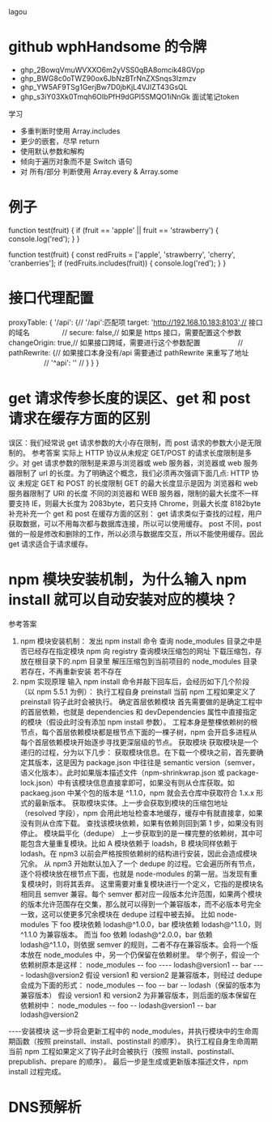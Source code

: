 lagou

# github wphHandsome 的令牌 
* 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
* 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
* 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
* 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  面试笔记token


学习

- 多重判断时使用 Array.includes
- 更少的嵌套，尽早 return
- 使用默认参数和解构
- 倾向于遍历对象而不是 Switch 语句
- 对 所有/部分 判断使用 Array.every & Array.some

# 例子

function test(fruit) {
if (fruit == 'apple' || fruit == 'strawberry') {
console.log('red');
}
}

function test(fruit) {
const redFruits = ['apple', 'strawberry', 'cherry', 'cranberries'];
if (redFruits.includes(fruit)) {
console.log('red');
}
}

# 接口代理配置

proxyTable: {
'/api': {// '/api':匹配项
target: 'http://192.168.10.183:8103',// 接口的域名
　　　　 // secure: false,// 如果是 https 接口，需要配置这个参数
changeOrigin: true,// 如果接口跨域，需要进行这个参数配置
　　　　　// pathRewrite: {// 如果接口本身没有/api 需要通过 pathRewrite 来重写了地址
　　　　　// '^api': ''
// }
}
}

# get 请求传参长度的误区、get 和 post 请求在缓存方面的区别

误区：我们经常说 get 请求参数的大小存在限制，而 post 请求的参数大小是无限制的。
参考答案
实际上 HTTP 协议从未规定 GET/POST 的请求长度限制是多少。对 get 请求参数的限制是来源与浏览器或 web 服务器，浏览器或 web 服务器限制了 url 的长度。为了明确这个概念，我们必须再次强调下面几点:
HTTP 协议 未规定 GET 和 POST 的长度限制
GET 的最大长度显示是因为 浏览器和 web 服务器限制了 URI 的长度
不同的浏览器和 WEB 服务器，限制的最大长度不一样
要支持 IE，则最大长度为 2083byte，若只支持 Chrome，则最大长度 8182byte
补充补充一个 get 和 post 在缓存方面的区别：
get 请求类似于查找的过程，用户获取数据，可以不用每次都与数据库连接，所以可以使用缓存。
post 不同，post 做的一般是修改和删除的工作，所以必须与数据库交互，所以不能使用缓存。因此 get 请求适合于请求缓存。

# npm 模块安装机制，为什么输入 npm install 就可以自动安装对应的模块？

参考答案

1. npm 模块安装机制：
   发出 npm install 命令
   查询 node_modules 目录之中是否已经存在指定模块
   npm 向 registry 查询模块压缩包的网址
   下载压缩包，存放在根目录下的.npm 目录里
   解压压缩包到当前项目的 node_modules 目录
   若存在，不再重新安装
   若不存在
2. npm 实现原理
   输入 npm install 命令并敲下回车后，会经历如下几个阶段（以 npm 5.5.1 为例）：
   执行工程自身 preinstall
   当前 npm 工程如果定义了 preinstall 钩子此时会被执行。
   确定首层依赖模块
   首先需要做的是确定工程中的首层依赖，也就是 dependencies 和 devDependencies 属性中直接指定的模块（假设此时没有添加 npm install 参数）。
   工程本身是整棵依赖树的根节点，每个首层依赖模块都是根节点下面的一棵子树，npm 会开启多进程从每个首层依赖模块开始逐步寻找更深层级的节点。
   获取模块
   获取模块是一个递归的过程，分为以下几步：
   获取模块信息。在下载一个模块之前，首先要确定其版本，这是因为 package.json 中往往是 semantic version（semver，语义化版本）。此时如果版本描述文件（npm-shrinkwrap.json 或 package-lock.json）中有该模块信息直接拿即可，如果没有则从仓库获取。如 packaeg.json 中某个包的版本是 ^1.1.0，npm 就会去仓库中获取符合 1.x.x 形式的最新版本。
   获取模块实体。上一步会获取到模块的压缩包地址（resolved 字段），npm 会用此地址检查本地缓存，缓存中有就直接拿，如果没有则从仓库下载。
   查找该模块依赖，如果有依赖则回到第 1 步，如果没有则停止。
   模块扁平化（dedupe）
   上一步获取到的是一棵完整的依赖树，其中可能包含大量重复模块。比如 A 模块依赖于 loadsh，B 模块同样依赖于 lodash。在 npm3 以前会严格按照依赖树的结构进行安装，因此会造成模块冗余。
   从 npm3 开始默认加入了一个 dedupe 的过程。它会遍历所有节点，逐个将模块放在根节点下面，也就是 node-modules 的第一层。当发现有重复模块时，则将其丢弃。
   这里需要对重复模块进行一个定义，它指的是模块名相同且 semver 兼容。每个 semver 都对应一段版本允许范围，如果两个模块的版本允许范围存在交集，那么就可以得到一个兼容版本，而不必版本号完全一致，这可以使更多冗余模块在 dedupe 过程中被去掉。
   比如 node-modules 下 foo 模块依赖 lodash@^1.0.0，bar 模块依赖 lodash@^1.1.0，则 ^1.1.0 为兼容版本。
   而当 foo 依赖 lodash@^2.0.0，bar 依赖 lodash@^1.1.0，则依据 semver 的规则，二者不存在兼容版本。会将一个版本放在 node_modules 中，另一个仍保留在依赖树里。
   举个例子，假设一个依赖树原本是这样：
   node_modules
   -- foo
   ---- lodash@version1
   -- bar
   ---- lodash@version2
   假设 version1 和 version2 是兼容版本，则经过 dedupe 会成为下面的形式：
   node_modules
   -- foo
   -- bar
   -- lodash（保留的版本为兼容版本）
   假设 version1 和 version2 为非兼容版本，则后面的版本保留在依赖树中：
   node_modules
   -- foo
   -- lodash@version1
   -- bar lodash@version2

----安装模块
这一步将会更新工程中的 node_modules，并执行模块中的生命周期函数（按照 preinstall、install、postinstall 的顺序）。
执行工程自身生命周期
当前 npm 工程如果定义了钩子此时会被执行（按照 install、postinstall、prepublish、prepare 的顺序）。
最后一步是生成或更新版本描述文件，npm install 过程完成。


# DNS预解析